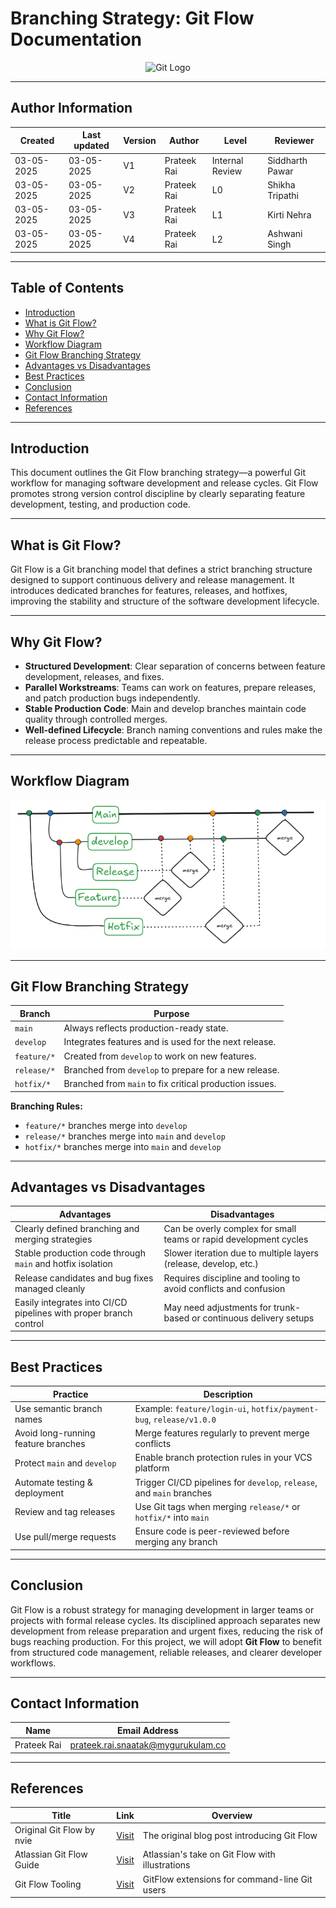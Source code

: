 # Branching Strategy: Git Flow Documentation

<p align="center">
  <img src="https://git-scm.com/images/logo@2x.png" width="150" alt="Git Logo"/>
</p>

---

## **Author Information**
| Created     | Last updated | Version | Author         | Level           | Reviewer        |
|-------------|--------------|---------|----------------|------------------|------------------|
| 03-05-2025  | 03-05-2025   | V1      | Prateek Rai      | Internal Review  | Siddharth Pawar    |
| 03-05-2025  | 03-05-2025   | V2    | Prateek Rai    | L0 | Shikha Tripathi |
| 03-05-2025 | 03-05-2025      | V3     | Prateek Rai  | L1   | Kirti Nehra      |
| 03-05-2025 | 03-05-2025      | V4     | Prateek Rai  | L2   | Ashwani Singh      |

---

## Table of Contents 
- [Introduction](#introduction)
- [What is Git Flow?](#what-is-git-flow)
- [Why Git Flow?](#why-git-flow)
- [Workflow Diagram](#workflow-diagram)
- [Git Flow Branching Strategy](#git-flow-branching-strategy)
- [Advantages vs Disadvantages](#advantages-vs-disadvantages)
- [Best Practices](#best-practices)
- [Conclusion](#conclusion)
- [Contact Information](#contact-information)
- [References](#references)

---

## Introduction

This document outlines the Git Flow branching strategy—a powerful Git workflow for managing software development and release cycles. Git Flow promotes strong version control discipline by clearly separating feature development, testing, and production code.

---

## What is Git Flow?

Git Flow is a Git branching model that defines a strict branching structure designed to support continuous delivery and release management. It introduces dedicated branches for features, releases, and hotfixes, improving the stability and structure of the software development lifecycle.

---

## Why Git Flow?

- **Structured Development**: Clear separation of concerns between feature development, releases, and fixes.
- **Parallel Workstreams**: Teams can work on features, prepare releases, and patch production bugs independently.
- **Stable Production Code**: Main and develop branches maintain code quality through controlled merges.
- **Well-defined Lifecycle**: Branch naming conventions and rules make the release process predictable and repeatable.

---

## Workflow Diagram

![Image](https://github.com/Raisahab1905/Snaaak-demo/blob/main/git%20flow.png?raw=true)

---

## Git Flow Branching Strategy

| Branch        | Purpose                                                      |
|---------------|--------------------------------------------------------------|
| `main`        | Always reflects production-ready state.                      |
| `develop`     | Integrates features and is used for the next release.        |
| `feature/*`   | Created from `develop` to work on new features.              |
| `release/*`   | Branched from `develop` to prepare for a new release.        |
| `hotfix/*`    | Branched from `main` to fix critical production issues.      |

**Branching Rules:**

- `feature/*` branches merge into `develop`
- `release/*` branches merge into `main` and `develop`
- `hotfix/*` branches merge into `main` and `develop`

---

## Advantages vs Disadvantages

| **Advantages**                                                      | **Disadvantages**                                                  |
|---------------------------------------------------------------------|---------------------------------------------------------------------|
| Clearly defined branching and merging strategies                   | Can be overly complex for small teams or rapid development cycles   |
| Stable production code through `main` and hotfix isolation         | Slower iteration due to multiple layers (release, develop, etc.)    |
| Release candidates and bug fixes managed cleanly                   | Requires discipline and tooling to avoid conflicts and confusion     |
| Easily integrates into CI/CD pipelines with proper branch control  | May need adjustments for trunk-based or continuous delivery setups   |

---

## Best Practices

| **Practice**                   | **Description**                                                             |
|-------------------------------|-----------------------------------------------------------------------------|
| Use semantic branch names      | Example: `feature/login-ui`, `hotfix/payment-bug`, `release/v1.0.0`        |
| Avoid long-running feature branches | Merge features regularly to prevent merge conflicts                       |
| Protect `main` and `develop`  | Enable branch protection rules in your VCS platform                        |
| Automate testing & deployment | Trigger CI/CD pipelines for `develop`, `release`, and `main` branches       |
| Review and tag releases       | Use Git tags when merging `release/*` or `hotfix/*` into `main`            |
| Use pull/merge requests       | Ensure code is peer-reviewed before merging any branch                     |

---

## Conclusion

Git Flow is a robust strategy for managing development in larger teams or projects with formal release cycles. Its disciplined approach separates new development from release preparation and urgent fixes, reducing the risk of bugs reaching production. For this project, we will adopt **Git Flow** to benefit from structured code management, reliable releases, and clearer developer workflows.

---

## **Contact Information**  

| **Name**        | **Email Address**                          |
|-----------------|--------------------------------------------|
| Prateek Rai      | prateek.rai.snaatak@mygurukulam.co                     |

---

## References

| **Title**                        | **Link**                                                                                           | **Overview**                                                                 |
|----------------------------------|-----------------------------------------------------------------------------------------------------|-------------------------------------------------------------------------------|
| Original Git Flow by nvie       | [Visit](https://nvie.com/posts/a-successful-git-branching-model/)                                  | The original blog post introducing Git Flow                                  |
| Atlassian Git Flow Guide        | [Visit](https://www.atlassian.com/git/tutorials/comparing-workflows/gitflow-workflow)              | Atlassian's take on Git Flow with illustrations                              |
| Git Flow Tooling                | [Visit](https://github.com/nvie/gitflow)                                                            | GitFlow extensions for command-line Git users                                |
